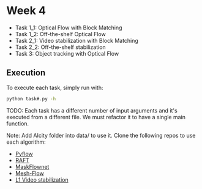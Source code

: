 # Week 4

* Task 1_1: Optical Flow with Block Matching
* Task 1_2: Off-the-shelf Optical Flow
* Task 2_1: Video stabilization with Block Matching
* Task 2_2: Off-the-shelf stabilization
* Task 3: Object tracking with Optical Flow

## Execution
 
To execute each task, simply run with:

```bash
python task#.py -h
```

TODO: Each task has a different number of input arguments and it's executed from a different file. We must refactor it to have a single main function.

Note: Add AIcity folder into data/ to use it. Clone the following repos to use each algorithm:

+ [Pyflow](https://github.com/pathak22/pyflow)
+ [RAFT](https://github.com/oscar-lorente/RAFT)
+ [MaskFlownet](https://github.com/oscar-lorente/MaskFlownet)
+ [Mesh-Flow](https://github.com/sudheerachary/Mesh-Flow-Video-Stabilization)
+ [L1 Video stabilization](https://github.com/VAIBHAV-2303/VideoStabilization)
